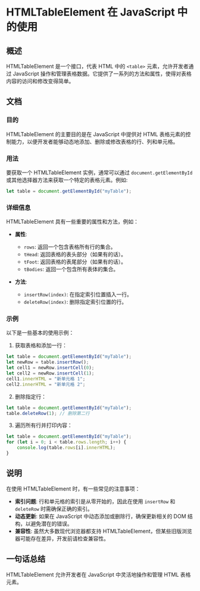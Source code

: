<!--
Meta Description: # HTMLTableElement 在 JavaScript 中的使用 ## 概述 HTMLTableElement 是一个接口，代表 HTML 中的 `<table>` 元素，允许开发者通过 JavaScript 操作和管理表格数据。它提供了一系列的方法和属性，使得对表格内容的访问和修改变得简单...
Meta Keywords: javascript, table, htmltableelement, let, document
-->

# HTMLTableElement 在 JavaScript 中的使用

## 概述
HTMLTableElement 是一个接口，代表 HTML 中的 `<table>` 元素，允许开发者通过 JavaScript 操作和管理表格数据。它提供了一系列的方法和属性，使得对表格内容的访问和修改变得简单。

## 文档
### 目的
HTMLTableElement 的主要目的是在 JavaScript 中提供对 HTML 表格元素的控制能力，以便开发者能够动态地添加、删除或修改表格的行、列和单元格。

### 用法
要获取一个 HTMLTableElement 实例，通常可以通过 `document.getElementById` 或其他选择器方法来获取一个特定的表格元素。例如:

```javascript
let table = document.getElementById("myTable");
```

### 详细信息
HTMLTableElement 具有一些重要的属性和方法，例如：

- **属性**:
  - `rows`: 返回一个包含表格所有行的集合。
  - `tHead`: 返回表格的表头部分（如果有的话）。
  - `tFoot`: 返回表格的表尾部分（如果有的话）。
  - `tBodies`: 返回一个包含所有表体的集合。

- **方法**:
  - `insertRow(index)`: 在指定索引位置插入一行。
  - `deleteRow(index)`: 删除指定索引位置的行。

### 示例
以下是一些基本的使用示例：

1. 获取表格和添加一行：

```javascript
let table = document.getElementById("myTable");
let newRow = table.insertRow();
let cell1 = newRow.insertCell(0);
let cell2 = newRow.insertCell(1);
cell1.innerHTML = "新单元格 1";
cell2.innerHTML = "新单元格 2";
```

2. 删除指定行：

```javascript
let table = document.getElementById("myTable");
table.deleteRow(1); // 删除第二行
```

3. 遍历所有行并打印内容：

```javascript
let table = document.getElementById("myTable");
for (let i = 0; i < table.rows.length; i++) {
    console.log(table.rows[i].innerHTML);
}
```

## 说明
在使用 HTMLTableElement 时，有一些常见的注意事项：

- **索引问题**: 行和单元格的索引是从零开始的，因此在使用 `insertRow` 和 `deleteRow` 时需确保正确的索引。
- **动态更新**: 如果在 JavaScript 中动态添加或删除行，确保更新相关的 DOM 结构，以避免潜在的错误。
- **兼容性**: 虽然大多数现代浏览器都支持 HTMLTableElement，但某些旧版浏览器可能存在差异，开发前请检查兼容性。

## 一句话总结
HTMLTableElement 允许开发者在 JavaScript 中灵活地操作和管理 HTML 表格元素。